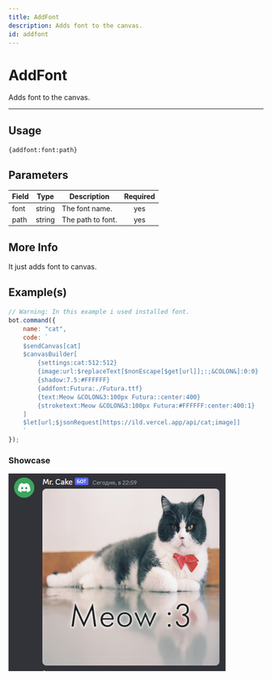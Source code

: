 ```yaml
---
title: AddFont
description: Adds font to the canvas.
id: addfont
---
```


# AddFont

Adds font to the canvas.

---

## Usage

```
{addfont:font:path}
``` 

## Parameters

| Field | Type | Description | Required |
| ----- | ---- | ----------- | :------: |
| font | string | The font name. | yes |
| path | string | The path to font. | yes |

## More Info

It just adds font to canvas.

## Example(s)
 
```js
// Warning: In this example i used installed font.
bot.command({
    name: "cat",
    code: `
    $sendCanvas[cat]
    $canvasBuilder[
        {settings:cat:512:512}
        {image:url:$replaceText[$nonEscape[$get[url]];:;&COLON&]:0:0}
        {shadow:7.5:#FFFFFF}
        {addfont:Futura:./Futura.ttf}
        {text:Meow &COLON&3:100px Futura::center:400}
        {stroketext:Meow &COLON&3:100px Futura:#FFFFFF:center:400:1}
    ]
    $let[url;$jsonRequest[https://ild.vercel.app/api/cat;image]]
    `
});
``` 

### Showcase

![Preview](img/futura-cat.png)